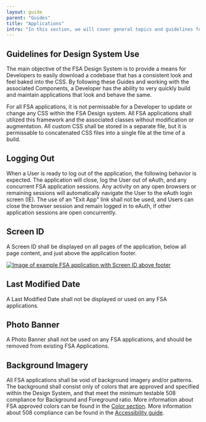 ```yaml
---
layout: guide
parent: "Guides"
title: "Applications"
intro: "In this section, we will cover general topics and guidelines for FSA Applications."
---
```


## Guidelines for Design System Use

The main objective of the FSA Design System is to provide a means for Developers to easily download a codebase that has a consistent look and feel baked into the CSS. By following these Guides and working with the associated Components, a Developer has the ability to very quickly build and maintain applications that look and behave the same.

For all FSA applications, it is not permissable for a Developer to update or change any CSS within the FSA Design system. All FSA applications shall utilized this framework and the associated classes without modification or augmentation. All custom CSS shall be stored in a separate file, but it is permissable to concatenated CSS files into a single file at the time of a build.  

## Logging Out

When a User is ready to log out of the application, the following behavior is expected. The application will close, log the User out of eAuth, and any concurrent FSA application sessions. Any activity on any open browsers or remaining sessions will automatically navigate the User to the eAuth login screen (IE). The use of an "Exit App" link shall not be used, and Users can close the browser session and remain logged in to eAuth, if other application sessions are open concurrently.

 
## Screen ID

A Screen ID shall be displayed on all pages of the application, below all page content, and just above the application footer. 

<a href="{{ site.baseurl }}img/subcategories/applications/screen-id.jpg" target="_blank"><img src="{{ site.baseurl }}img/subcategories/applications/screen-id.jpg" alt="Image of example FSA application with Screen ID above footer"></a>

## Last Modified Date

A Last Modified Date shall not be displayed or used on any FSA applications. 


## Photo Banner

A Photo Banner shall not be used on any FSA applications, and should be removed from existing FSA Applications.


## Background Imagery

All FSA applications shall be void of background imagery and/or patterns. The background shall consist only of colors that are approved and specified within the Design System, and that meet the minimum testable 508 compliance for Background and Foreground ratio. More information about FSA approved colors can be found in the <a href="{{ site.baseurl }}/guides/applications/color/">Color section</a>. More information about 508 compliance can be found in the <a href="{{ site.baseurl }}/guides/accessibility/" >Accessibility guide</a>.
